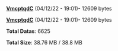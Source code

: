 [**VmcptqdC**](/data/VmcptqdC.txt) (04/12/22 - 19:01)- 12609 bytes

[**VmcptqdC**](/data/VmcptqdC.txt) (04/12/22 - 19:01)- 12609 bytes

**Total Datas**: 6625

**Total Size**: 38.76 MB / 38.8 MB